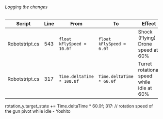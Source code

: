
###### Logging the changes

Script | Line | From | To | Effect
------------ | ------------- | ------------- | ------------- | -------------
Robotstript.cs | 543 | `float kFlySpeed = 10.0f` | `float kFlySpeed = 6.0f` | Shock (Flying) Drone speed at 60%
Robotstript.cs | 317 | `Time.deltaTime * 100.0f` | `Time.deltaTime * 60.0f` | Turret rotational speed while idle at 60%







rotation_y.target_state += Time.deltaTime * 60.0f;  317:  // rotation speed of the gun pivot while idle - Yoshito
